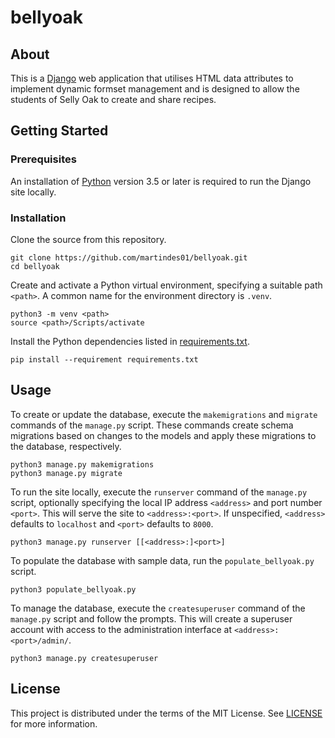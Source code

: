 # bellyoak

## About

This is a [Django](https://www.djangoproject.com/) web application that utilises HTML data attributes to implement dynamic formset management and is designed to allow the students of Selly Oak to create and share recipes.

## Getting Started

### Prerequisites

An installation of [Python](https://www.python.org/) version 3.5 or later is required to run the Django site locally.

### Installation

Clone the source from this repository.

```shell
git clone https://github.com/martindes01/bellyoak.git
cd bellyoak
```

Create and activate a Python virtual environment, specifying a suitable path `<path>`.
A common name for the environment directory is `.venv`.

```shell
python3 -m venv <path>
source <path>/Scripts/activate
```

Install the Python dependencies listed in [requirements.txt](requirements.txt).

```shell
pip install --requirement requirements.txt
```

## Usage

To create or update the database, execute the `makemigrations` and `migrate` commands of the `manage.py` script.
These commands create schema migrations based on changes to the models and apply these migrations to the database, respectively.

```shell
python3 manage.py makemigrations
python3 manage.py migrate
```

To run the site locally, execute the `runserver` command of the `manage.py` script, optionally specifying the local IP address `<address>` and port number `<port>`.
This will serve the site to `<address>:<port>`.
If unspecified, `<address>` defaults to `localhost` and `<port>` defaults to `8000`.

```shell
python3 manage.py runserver [[<address>:]<port>]
```

To populate the database with sample data, run the `populate_bellyoak.py` script.

```shell
python3 populate_bellyoak.py
```

To manage the database, execute the `createsuperuser` command of the `manage.py` script and follow the prompts.
This will create a superuser account with access to the administration interface at `<address>:<port>/admin/`.

```shell
python3 manage.py createsuperuser
```

## License

This project is distributed under the terms of the MIT License.
See [LICENSE](LICENSE) for more information.
